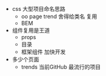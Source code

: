 - css 大型项目命名思路
  - oo  page trend  舍得给类名  复用
  - BEM
- 组件复用是王道
  - props
  - 目录
  - 框架组件  加快开发
- 多少个页面
  - trends 当前GitHub 最流行的项目